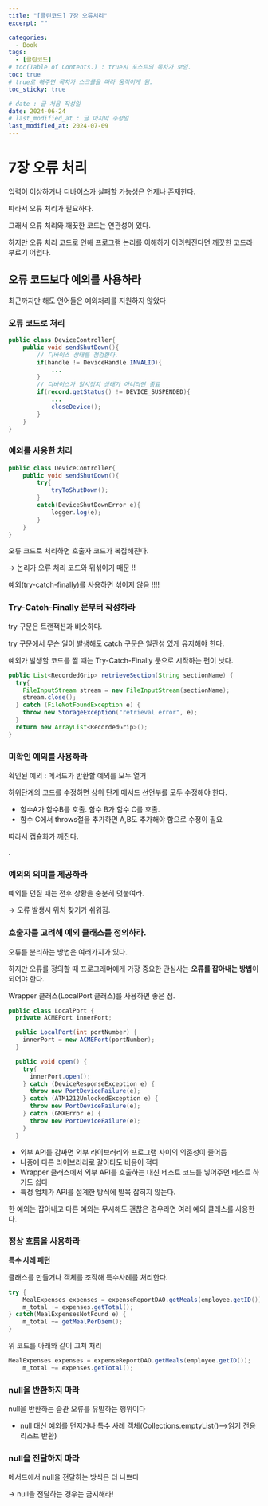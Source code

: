 ```yaml
---
title: "[클린코드] 7장 오류처리"
excerpt: ""

categories:
  - Book
tags:
  - [클린코드]
# toc(Table of Contents.) : true시 포스트의 목차가 보임.
toc: true
# true로 해주면 목차가 스크롤을 따라 움직이게 됨.
toc_sticky: true

# date : 글 처음 작성일
date: 2024-06-24
# last_modified_at : 글 마지막 수정일
last_modified_at: 2024-07-09
---
```


# 7장 오류 처리

입력이 이상하거나 디바이스가 실패할 가능성은 언제나 존재한다.

따라서 오류 처리가 필요하다.

그래서 오류 처리와 깨끗한 코드는 연관성이 있다.

하지만 오류 처리 코드로 인해 프로그램 논리를 이해하기 어려워진다면 깨끗한 코드라 부르기 어렵다.

## 오류 코드보다 예외를 사용하라

최근까지만 해도 언어들은 예외처리를 지원하지 않았다

### 오류 코드로 처리

```java
public class DeviceController{
	public void sendShutDown(){
		// 디바이스 상태를 점검한다.
		if(handle != DeviceHandle.INVALID){
			...
		}
		// 디바이스가 일시정지 상태가 아니라면 종료
		if(record.getStatus() != DEVICE_SUSPENDED){
			...
			closeDevice();
		}
	}
}
```

### 예외를 사용한 처리

```java
public class DeviceController{
	public void sendShutDown(){
		try{
			tryToShutDown();
		}
		catch(DeviceShutDownError e){
			logger.log(e);
		}
	}
}
```

오류 코드로 처리하면 호출자 코드가 복잡해진다.

→ 논리가 오류 처리 코드와 뒤섞이기 때문 !!

예외(try-catch-finally)를 사용하면 섞이지 않음 !!!!

### Try-Catch-Finally 문부터 작성하라

try 구문은 트랜잭션과 비슷하다.

try 구문에서 무슨 일이 발생해도 catch 구문은 일관성 있게 유지해야 한다.

예외가 발생할 코드를 짤 때는 Try-Catch-Finally 문으로 시작하는 편이 낫다.

```java
public List<RecordedGrip> retrieveSection(String sectionName) {
  try{
    FileInputStream stream = new FileInputStream(sectionName);
    stream.close();
  } catch (FileNotFoundException e) {
    throw new StorageException("retrieval error", e);
  }
  return new ArrayList<RecordedGrip>();
}
```

### 미확인 예외를 사용하라

확인된 예외 : 메서드가 반환할 예외를 모두 열거

하위단계의 코드를 수정하면 상위 단계 메서드 선언부를 모두 수정해야 한다.

- 함수A가 함수B를 호출. 함수 B가 함수 C를 호출.
- 함수 C에서 throws절을 추가하면 A,B도 추가해야 함으로 수정이 필요

따라서 캡슐화가 깨진다.

.

### 예외의 의미를 제공하라

예외를 던질 때는 전후 상황을 충분히 덧붙여라.

→ 오류 발생시 위치 찾기가 쉬워짐.

### 호출자를 고려해 예외 클래스를 정의하라.

오류를 분리하는 방법은 여러가지가 있다.

하지만 오류를 정의할 때 프로그래머에게 가장 중요한 관심사는 **오류를 잡아내는 방법**이 되어야 한다.

Wrapper 클래스(LocalPort 클래스)를 사용하면 좋은 점.

```java
public class LocalPort {
  private ACMEPort innerPort;

  public LocalPort(int portNumber) {
    innerPort = new ACMEPort(portNumber);
  }

  public void open() {
    try{
      innerPort.open();
    } catch (DeviceResponseException e) {
      throw new PortDeviceFailure(e);
    } catch (ATM1212UnlockedException e) {
      throw new PortDeviceFailure(e);
    } catch (GMXError e) {
      throw new PortDeviceFailure(e);
    }
  }
```

- 외부 API를 감싸면 외부 라이브러리와 프로그램 사이의 의존성이 줄어듬
- 나중에 다른 라이브러리로 갈아타도 비용이 적다
- Wrapper 클래스에서 외부 API를 호출하는 대신 테스트 코드를 넣어주면 테스트 하기도 쉽다
- 특정 업체가 API를 설계한 방식에 발목 잡히지 않는다.

한 예외는 잡아내고 다른 예외는 무시해도 괜찮은 경우라면 여러 예외 클래스를 사용한다.

### 정상 흐름을 사용하라

**특수 사례 패턴**

클래스를 만들거나 객체를 조작해 특수사례를 처리한다.

```java
try {
	MealExpenses expenses = expenseReportDAO.getMeals(employee.getID());
	m_total += expenses.getTotal();
} catch(MealExpensesNotFound e) {
	m_total += getMealPerDiem();
}
```

위 코드를 아래와 같이 고쳐 처리

```java
MealExpenses expenses = expenseReportDAO.getMeals(employee.getID());
	m_total += expenses.getTotal();
```

### null을 반환하지 마라

null을 반환하는 습관 오류를 유발하는 행위이다

- null 대신 예외를 던지거나 특수 사례 객체(Collections.emptyList()—>읽기 전용 리스트 반환)

### null을 전달하지 마라

메서드에서 null을 전달하는 방식은 더 나쁘다

→ null을 전달하는 경우는 금지해라!
